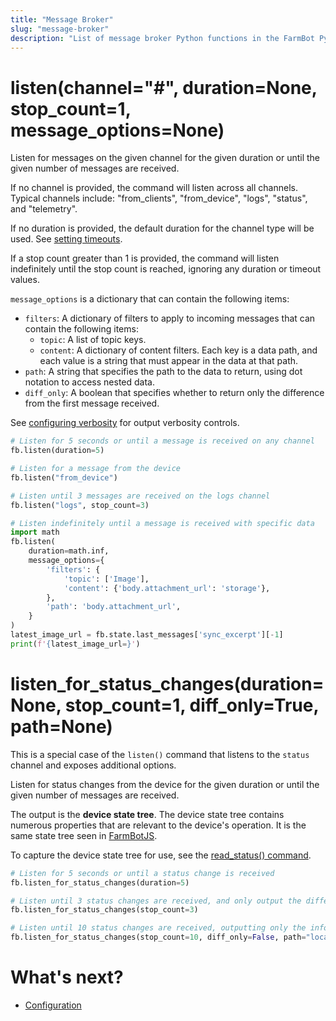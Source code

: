 ```yaml
---
title: "Message Broker"
slug: "message-broker"
description: "List of message broker Python functions in the FarmBot Python library"
---
```


# listen(channel="#", duration=None, stop_count=1, message_options=None)

Listen for messages on the given channel for the given duration or until the given number of messages are received.

If no channel is provided, the command will listen across all channels. Typical channels include: "from_clients", "from_device", "logs", "status", and "telemetry".

If no duration is provided, the default duration for the channel type will be used. See [setting timeouts](../settings.md#configure-timeouts).

If a stop count greater than 1 is provided, the command will listen indefinitely until the stop count is reached, ignoring any duration or timeout values.

`message_options` is a dictionary that can contain the following items:
 * `filters`: A dictionary of filters to apply to incoming messages that can contain the following items:
   * `topic`: A list of topic keys.
   * `content`: A dictionary of content filters. Each key is a data path, and each value is a string that must appear in the data at that path.
 * `path`: A string that specifies the path to the data to return, using dot notation to access nested data.
 * `diff_only`: A boolean that specifies whether to return only the difference from the first message received.

See [configuring verbosity](../settings.md#configure-function-output-verbosity) for output verbosity controls.

```python
# Listen for 5 seconds or until a message is received on any channel
fb.listen(duration=5)

# Listen for a message from the device
fb.listen("from_device")

# Listen until 3 messages are received on the logs channel
fb.listen("logs", stop_count=3)

# Listen indefinitely until a message is received with specific data
import math
fb.listen(
    duration=math.inf,
    message_options={
        'filters': {
            'topic': ['Image'],
            'content': {'body.attachment_url': 'storage'},
        },
        'path': 'body.attachment_url',
    }
)
latest_image_url = fb.state.last_messages['sync_excerpt'][-1]
print(f'{latest_image_url=}')
```

# listen_for_status_changes(duration=None, stop_count=1, diff_only=True, path=None)

This is a special case of the `listen()` command that listens to the `status` channel and exposes additional options.

Listen for status changes from the device for the given duration or until the given number of messages are received.

The output is the **device state tree**. The device state tree contains numerous properties that are relevant to the device's operation. It is the same state tree seen in [FarmBotJS](https://github.com/FarmBot/farmbot-js/blob/main/src/interfaces.ts#L6-L25).

To capture the device state tree for use, see the [read_status() command](./configuration.md#read_statuspathnone).

```python
# Listen for 5 seconds or until a status change is received
fb.listen_for_status_changes(duration=5)

# Listen until 3 status changes are received, and only output the difference from the first status
fb.listen_for_status_changes(stop_count=3)

# Listen until 10 status changes are received, outputting only the info at the given path. Note: The reason for the status change may be different than the info requested.
fb.listen_for_status_changes(stop_count=10, diff_only=False, path="location_data.position")
```

# What's next?

 * [Configuration](./configuration.md)

